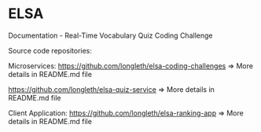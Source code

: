 # ELSA
Documentation - Real-Time Vocabulary Quiz Coding Challenge

Source code repositories:

Microservices:
https://github.com/longleth/elsa-coding-challenges
    => More details in README.md file

https://github.com/longleth/elsa-quiz-service
    => More details in README.md file

Client Application:
https://github.com/longleth/elsa-ranking-app
    => More details in README.md file
